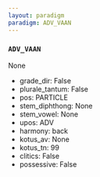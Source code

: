 ```yaml
---
layout: paradigm
paradigm: ADV_VAAN
---
```

### ` ADV_VAAN `

None
* grade_dir: False
* plurale_tantum: False
* pos: PARTICLE
* stem_diphthong: None
* stem_vowel: None
* upos: ADV
* harmony: back
* kotus_av: None
* kotus_tn: 99
* clitics: False
* possessive: False
